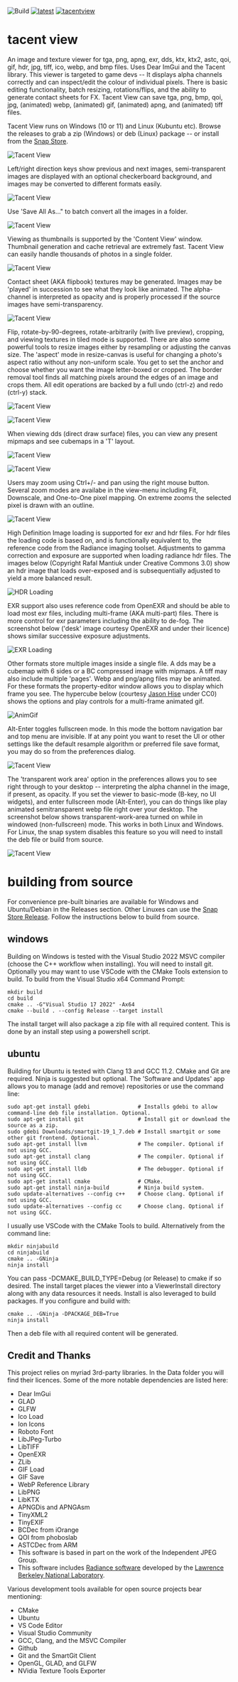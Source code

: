![Build](https://github.com/bluescan/tacentview/workflows/Build/badge.svg) [![latest](https://img.shields.io/github/v/release/bluescan/tacentview.svg)](https://github.com/bluescan/tacentview/releases) [![tacentview](https://snapcraft.io//tacentview/badge.svg)](https://snapcraft.io/tacentview)

# tacent view
An image and texture viewer for tga, png, apng, exr, dds, ktx, ktx2, astc, qoi, gif, hdr, jpg, tiff, ico, webp, and bmp files. Uses Dear ImGui and the Tacent library. This viewer is targeted to game devs -- It displays alpha channels correctly and can inspect/edit the colour of individual pixels. There is basic editing functionality, batch resizing, rotations/flips, and the ability to generate contact sheets for FX. Tacent View can save tga, png, bmp, qoi, jpg, (animated) webp, (animated) gif, (animated) apng, and (animated) tiff files.

Tacent View runs on Windows (10 or 11) and Linux (Kubuntu etc). Browse the releases to grab a zip (Windows) or deb (Linux) package -- or install from the [Snap Store](https://snapcraft.io/tacentview).

![Tacent View](https://raw.githubusercontent.com/bluescan/tacentview/master/Screenshots/Screenshot_CopyColourAs.png)


Left/right direction keys show previous and next images, semi-transparent images are displayed with an optional checkerboard background, and images may be converted to different formats easily.

![Tacent View](https://raw.githubusercontent.com/bluescan/tacentview/master/Screenshots/Screenshot_SaveAs.png)


Use 'Save All As..." to batch convert all the images in a folder.

![Tacent View](https://raw.githubusercontent.com/bluescan/tacentview/master/Screenshots/Screenshot_BatchSaveAll.png)


Viewing as thumbnails is supported by the 'Content View' window. Thumbnail generation and cache retrieval are extremely fast. Tacent View can easily handle thousands of photos in a single folder.

![Tacent View](https://raw.githubusercontent.com/bluescan/tacentview/master/Screenshots/Screenshot_Thumbnails.png)


Contact sheet (AKA flipbook) textures may be generated. Images may be 'played' in succession to see what they look like animated. The alpha-channel is interpreted as opacity and is properly processed if the source images have semi-transparency.

![Tacent View](https://raw.githubusercontent.com/bluescan/tacentview/master/Screenshots/Screenshot_ContactSheet.png) 


Flip, rotate-by-90-degrees, rotate-arbitrarily (with live preview), cropping, and viewing textures in tiled mode is supported. There are also some powerful tools to resize images either by resampling or adjusting the canvas size. The 'aspect' mode in resize-canvas is useful for changing a photo's aspect ratio without any non-uniform scale. You get to set the anchor and choose whether you want the image letter-boxed or cropped. The border removal tool finds all matching pixels around the edges of an image and crops them. All edit operations are backed by a full undo (ctrl-z) and redo (ctrl-y) stack.

![Tacent View](https://raw.githubusercontent.com/bluescan/tacentview/master/Screenshots/Screenshot_Crop.png)

![Tacent View](https://raw.githubusercontent.com/bluescan/tacentview/master/Screenshots/Screenshot_Tiled.png)


When viewing dds (direct draw surface) files, you can view any present mipmaps and see cubemaps in a 'T' layout.

![Tacent View](https://raw.githubusercontent.com/bluescan/tacentview/master/Screenshots/Screenshot_Cubemap.png)

![Tacent View](https://raw.githubusercontent.com/bluescan/tacentview/master/Screenshots/Screenshot_Mipmaps.png)


Users may zoom using Ctrl+/- and pan using the right mouse button. Several zoom modes are availabe in the view-menu including Fit, Downscale, and One-to-One pixel mapping. On extreme zooms the selected pixel is drawn with an outline.

![Tacent View](https://raw.githubusercontent.com/bluescan/tacentview/master/Screenshots/Screenshot_Zoom.png)


High Definition Image loading is supported for exr and hdr files. For hdr files the loading code is based on, and is functionally equivalent to, the reference code from the Radiance imaging toolset. Adjustments to gamma correction and exposure are supported when loading radiance hdr files. The images below (Copyright Rafal Mantiuk under Creative Commons 3.0) show an hdr image that loads over-exposed and is subsequentially adjusted to yield a more balanced result.

![HDR Loading](https://raw.githubusercontent.com/bluescan/tacentview/master/Screenshots/Screenshot_HDR.png)


EXR support also uses reference code from OpenEXR and should be able to load most exr files, including multi-frame (AKA multi-part) files. There is more control for exr parameters including the ability to de-fog. The screenshot below ('desk' image courtesy OpenEXR and under their licence) shows similar successive exposure adjustments.

![EXR Loading](https://raw.githubusercontent.com/bluescan/tacentview/master/Screenshots/Screenshot_EXR.png)


Other formats store multiple images inside a single file. A dds may be a cubemap with 6 sides or a BC compressed image with mipmaps. A tiff may also include multiple 'pages'. Webp and png/apng files may be animated. For these formats the property-editor window allows you to display which frame you see. The hypercube below (courtesy [Jason Hise](https://blog.wikimedia.org/2016/09/22/math-gifs/) under CC0) shows the options and play controls for a multi-frame animated gif.

![AnimGif](https://raw.githubusercontent.com/bluescan/tacentview/master/Screenshots/Screenshot_Anim.png)


Alt-Enter toggles fullscreen mode. In this mode the bottom navigation bar and top menu are invisible. If at any point you want to reset the UI or other settings like the default resample algorithm or preferred file save format, you may do so from the preferences dialog.

![Tacent View](https://raw.githubusercontent.com/bluescan/tacentview/master/Screenshots/Screenshot_Prefs.png)

The 'transparent work area' option in the preferences allows you to see right through to your desktop -- interpreting the alpha channel in the image, if present, as opacity. If you set the viewer to basic-mode (B-key, no UI widgets), and enter fullscreen mode (Alt-Enter), you can do things like play animated semitransparent webp file right over your desktop. The screenshot below shows transparent-work-area turned on while in windowed (non-fullscreen) mode. This works in both Linux and Windows. For Linux, the snap system disables this feature
so you will need to install the deb file or build from source.

![Tacent View](https://raw.githubusercontent.com/bluescan/tacentview/master/Screenshots/Screenshot_TransparentWorkArea.png)

# building from source

For convenience pre-built binaries are available for Windows and Ubuntu/Debian in the Releases section. Other Linuxes can use the [Snap Store Release](https://snapcraft.io/tacentview). Follow the instructions below to build from source.

## windows

Building on Windows is tested with the Visual Studio 2022 MSVC compiler (choose the C++ workflow when installing). You will need to install git. Optionally you may want to use VSCode with the CMake Tools extension to build. To build from the Visual Studio x64 Command Prompt:

```
mkdir build
cd build
cmake .. -G"Visual Studio 17 2022" -Ax64
cmake --build . --config Release --target install
```

The install target will also package a zip file with all required content. This is done by an install step using a powershell script.

## ubuntu

Building for Ubuntu is tested with Clang 13 and GCC 11.2. CMake and Git are required. Ninja is suggested but optional. The 'Software and Updates' app allows you to manage (add and remove) repositories or use the command line:
```
sudo apt-get install gdebi               # Installs gdebi to allow command-line deb file installation. Optional.
sudo apt-get install git                 # Install git or download the source as a zip.
sudo gdebi Downloads/smartgit-19_1_7.deb # Install smartgit or some other git frontend. Optional.
sudo apt-get install llvm                # The compiler. Optional if not using GCC.
sudo apt-get install clang               # The compiler. Optional if not using GCC.
sudo apt-get install lldb                # The debugger. Optional if not using GCC.
sudo apt-get install cmake               # CMake.
sudo apt-get install ninja-build         # Ninja build system.
sudo update-alternatives --config c++    # Choose clang. Optional if not using GCC.
sudo update-alternatives --config cc     # Choose clang. Optional if not using GCC.
```

I usually use VSCode with the CMake Tools to build. Alternatively from the command line:
```
mkdir ninjabuild
cd ninjabuild
cmake .. -GNinja
ninja install
```
You can pass -DCMAKE_BUILD_TYPE=Debug (or Release) to cmake if so desired. The install target places the viewer into a ViewerInstall directory along with any data resources it needs. Install is also leveraged to build packages. If you configure and build with:
```
cmake .. -GNinja -DPACKAGE_DEB=True
ninja install
```

Then a deb file with all required content will be generated.

## Credit and Thanks

This project relies on myriad 3rd-party libraries. In the Data folder you will find their licences. Some of the more notable dependencies are listed here:
* Dear ImGui
* GLAD
* GLFW
* Ico Load
* Ion Icons
* Roboto Font
* LibJPeg-Turbo
* LibTIFF
* OpenEXR
* ZLib
* GIF Load
* GIF Save
* WebP Reference Library
* LibPNG
* LibKTX
* APNGDis and APNGAsm
* TinyXML2
* TinyEXIF
* BCDec from iOrange
* QOI from phoboslab
* ASTCDec from ARM
* This software is based in part on the work of the Independent JPEG Group.
* This software includes [Radiance software](http://radsite.lbl.gov/) developed by the [Lawrence Berkeley National Laboratory](http://www.lbl.gov/).

Various development tools available for open source projects bear mentioning:
* CMake
* Ubuntu
* VS Code Editor
* Visual Studio Community
* GCC, Clang, and the MSVC Compiler
* Github
* Git and the SmartGit Client
* OpenGL, GLAD, and GLFW
* NVidia Texture Tools Exporter
